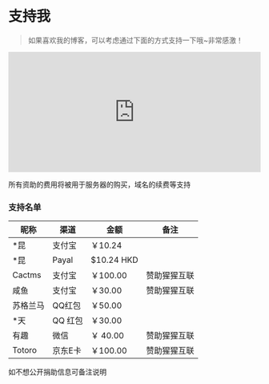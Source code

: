 # 支持我


> 如果喜欢我的博客，可以考虑通过下面的方式支持一下哦~非常感激！

<iframe src="https://sponsor.radish.cloud/simple/" style="overflow-x:hidden;overflow-y:hidden; border:0xp none #fff; min-height:240px; width:100%;"  frameborder="0" scrolling="no"></iframe>

所有资助的费用将被用于服务器的购买，域名的续费等支持

### 支持名单

| 昵称 | 渠道   | 金额        | 备注 |
| ---- | ------ | ----------- | ---- |
| *昆  | 支付宝 | ￥10.24     |      |
| *昆  | Payal  | \$10.24 HKD |      |
| Cactms  | 支付宝  | ￥100.00 |  赞助猩猩互联    |
| 咸鱼  | 支付宝  | ￥30.00 |  赞助猩猩互联    |
| 苏格兰马 | QQ红包 | ￥50.00| |
| *天 | QQ 红包 | ￥30.00 | |
| 有趣 | 微信 | ￥ 40.00 |  赞助猩猩互联    |
| Totoro | 京东E卡 | ￥100.00|  赞助猩猩互联    |


如不想公开捐助信息可备注说明

<!--more-->

